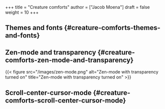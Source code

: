 +++
title = "Creature comforts"
author = ["Jacob Moena"]
draft = false
weight = 10
+++

## Themes and fonts {#creature-comforts-themes-and-fonts}


## Zen-mode and transparency {#creature-comforts-zen-mode-and-transparency}

{{< figure src="/images/zen-mode.png" alt="Zen-mode with transparency turned on" title="Zen-mode with transparency turned on" >}}


## Scroll-center-cursor-mode {#creature-comforts-scroll-center-cursor-mode}
